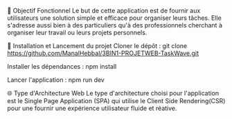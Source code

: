 
🎯 Objectif Fonctionnel
Le but de cette application est de fournir aux utilisateurs une solution simple et efficace pour organiser leurs tâches. Elle s'adresse aussi bien à des particuliers qu'à des professionnels cherchant à organiser leur travail ou leurs projets personnels.


🚀 Installation et Lancement du projet
Cloner le dépôt :
git clone https://github.com/ManalHebbal/3BIN1-PROJETWEB-TaskWave.git

Installer les dépendances :
npm install

Lancer l'application :
npm run dev



🌐 Type d'Architecture Web
Le type d'architecture choisi pour l'application est le Single Page Application (SPA) qui utilise le Client Side Rendering(CSR) pour une fournir une expérience utilisateur fluide et réative.